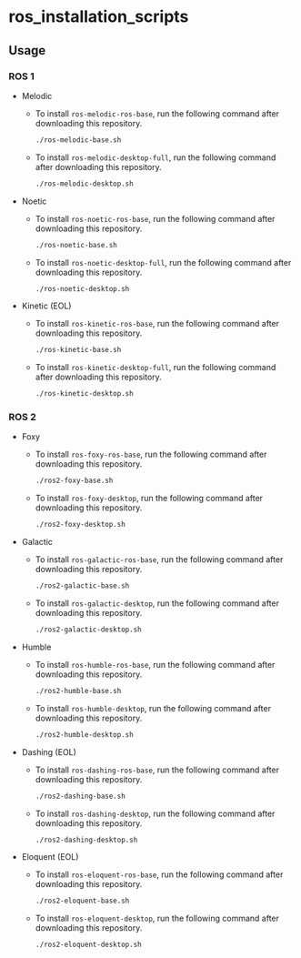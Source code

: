 # ros_installation_scripts

## Usage


### ROS 1

* Melodic
  * To install `ros-melodic-ros-base`, run the following command after downloading this repository.

    ```sh
    ./ros-melodic-base.sh
    ``` 

  * To install `ros-melodic-desktop-full`, run the following command after downloading this repository.

    ```sh
    ./ros-melodic-desktop.sh
    ``` 

* Noetic
  * To install `ros-noetic-ros-base`, run the following command after downloading this repository.

    ```sh
    ./ros-noetic-base.sh
    ``` 

  * To install `ros-noetic-desktop-full`, run the following command after downloading this repository.

    ```sh
    ./ros-noetic-desktop.sh
    ``` 

* Kinetic (EOL)
  * To install `ros-kinetic-ros-base`, run the following command after downloading this repository.

    ```sh
    ./ros-kinetic-base.sh
    ``` 

  * To install `ros-kinetic-desktop-full`, run the following command after downloading this repository.

    ```sh
    ./ros-kinetic-desktop.sh
    ``` 


### ROS 2

* Foxy
  * To install `ros-foxy-ros-base`, run the following command after downloading this repository.

    ```sh
    ./ros2-foxy-base.sh
    ``` 

  * To install `ros-foxy-desktop`, run the following command after downloading this repository.

    ```sh
    ./ros2-foxy-desktop.sh
    ``` 

* Galactic
  * To install `ros-galactic-ros-base`, run the following command after downloading this repository.

    ```sh
    ./ros2-galactic-base.sh
    ``` 

  * To install `ros-galactic-desktop`, run the following command after downloading this repository.

    ```sh
    ./ros2-galactic-desktop.sh
    ```

* Humble
  * To install `ros-humble-ros-base`, run the following command after downloading this repository.

    ```sh
    ./ros2-humble-base.sh
    ``` 

  * To install `ros-humble-desktop`, run the following command after downloading this repository.

    ```sh
    ./ros2-humble-desktop.sh
    ```

* Dashing (EOL)
  * To install `ros-dashing-ros-base`, run the following command after downloading this repository.

    ```sh
    ./ros2-dashing-base.sh
    ``` 

  * To install `ros-dashing-desktop`, run the following command after downloading this repository.

    ```sh
    ./ros2-dashing-desktop.sh
    ```

* Eloquent (EOL)
  * To install `ros-eloquent-ros-base`, run the following command after downloading this repository.

    ```sh
    ./ros2-eloquent-base.sh
    ``` 

  * To install `ros-eloquent-desktop`, run the following command after downloading this repository.

    ```sh
    ./ros2-eloquent-desktop.sh
    ```
